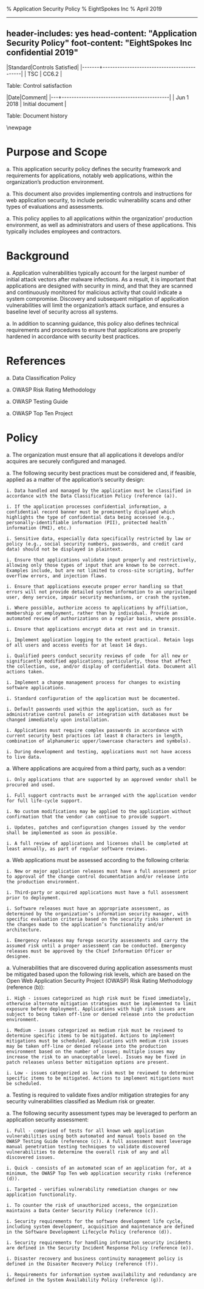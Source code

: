 % Application Security Policy
% EightSpokes Inc
% April 2019

---
header-includes: yes
head-content: "Application Security Policy"
foot-content: "EightSpokes Inc confidential 2019"
---

|Standard|Controls Satisfied|
|-------+--------------------------------------------|
| TSC | CC6.2 |

Table: Control satisfaction


|Date|Comment|
|---+--------------------------------------------|
| Jun 1 2018 | Initial document |

Table: Document history


\newpage


# Purpose and Scope

a. This application security policy defines the security framework and requirements for applications, notably web applications, within the organization’s production environment.

a. This document also provides implementing controls and instructions for web application security, to include periodic vulnerability scans and other types of evaluations and assessments.

a. This policy applies to all applications within the organization’ production environment, as well as administrators and users of these applications. This typically includes employees and contractors.

# Background

a. Application vulnerabilities typically account for the largest number of initial attack vectors after malware infections. As a result, it is important that applications are designed with security in mind, and that they are scanned and continuously monitored for malicious activity that could indicate a system compromise. Discovery and subsequent mitigation of application vulnerabilities will limit the organization’s attack surface, and ensures a baseline level of security across all systems.

a. In addition to scanning guidance, this policy also defines technical requirements and procedures  to ensure that applications are properly hardened in accordance with security best practices.

# References

a. Data Classification Policy

a. OWASP Risk Rating Methodology

a. OWASP Testing Guide

a. OWASP Top Ten Project

# Policy

a. The organization must ensure that all applications it develops and/or acquires are securely configured and managed.

a. The following security best practices must be considered and, if feasible, applied as a matter of the application’s security design:

    i. Data handled and managed by the application must be classified in accordance with the Data Classification Policy (reference (a)).

    i. If the application processes confidential information, a confidential record banner must be prominently displayed which highlights the type of confidential data being accessed (e.g., personally-identifiable information (PII), protected health information (PHI), etc.)

    i. Sensitive data, especially data specifically restricted by law or policy (e.g., social security numbers, passwords, and credit card data) should not be displayed in plaintext.

    i. Ensure that applications validate input properly and restrictively, allowing only those types of input that are known to be correct. Examples include, but are not limited to cross-site scripting, buffer overflow errors, and injection flaws.

    i. Ensure that applications execute proper error handling so that errors will not provide detailed system information to an unprivileged user, deny service, impair security mechanisms, or crash the system.

    i. Where possible, authorize access to applications by affiliation, membership or employment, rather than by individual. Provide an automated review of authorizations on a regular basis, where possible.

    i. Ensure that applications encrypt data at rest and in transit.

    i. Implement application logging to the extent practical. Retain logs of all users and access events for at least 14 days.

    i. Qualified peers conduct security reviews of code  for all new or significantly modified applications; particularly, those that affect the collection, use, and/or display of confidential data. Document all actions taken.

    i. Implement a change management process for changes to existing software applications.

    i. Standard configuration of the application must be documented. 

    i. Default passwords used within the application, such as for administrative control panels or integration with databases must be changed immediately upon installation.

    i. Applications must require complex passwords in accordance with current security best practices (at least 8 characters in length, combination of alphanumeric upper/lowercase characters and symbols).

    i. During development and testing, applications must not have access to live data.

a. Where applications are acquired from a third party, such as a vendor:

    i. Only applications that are supported by an approved vendor shall be procured and used.

    i. Full support contracts must be arranged with the application vendor for full life-cycle support.

    i. No custom modifications may be applied to the application without confirmation that the vendor can continue to provide support.

    i. Updates, patches and configuration changes issued by the vendor shall be implemented as soon as possible.

    i. A full review of applications and licenses shall be completed at least annually, as part of regular software reviews.

a. Web applications must be assessed according to the following criteria:

    i. New or major application releases must have a full assessment prior to approval of the change control documentation and/or release into the production environment.

    i. Third-party or acquired applications must have a full assessment prior to deployment.

    i. Software releases must have an appropriate assessment, as determined by the organization’s information security manager, with specific evaluation criteria based on the security risks inherent in the changes made to the application’s functionality and/or architecture.

    i. Emergency releases may forego security assessments and carry the assumed risk until a proper assessment can be conducted. Emergency releases must be approved by the Chief Information Officer or designee.

a. Vulnerabilities that are discovered during application assessments must be mitigated based upon the following risk levels, which are based on the Open Web Application Security Project (OWASP) Risk Rating Methodology (reference (b)):

    i. High - issues categorized as high risk must be fixed immediately, otherwise alternate mitigation strategies must be implemented to limit exposure before deployment. Applications with high risk issues are subject to being taken off-line or denied release into the production environment.

    i. Medium - issues categorized as medium risk must be reviewed to determine specific items to be mitigated. Actions to implement mitigations must be scheduled. Applications with medium risk issues may be taken off-line or denied release into the production environment based on the number of issues; multiple issues may increase the risk to an unacceptable level. Issues may be fixed in patch releases unless better mitigation options are present.

    i. Low - issues categorized as low risk must be reviewed to determine specific items to be mitigated. Actions to implement mitigations must be scheduled.

a. Testing is required to validate fixes and/or mitigation strategies for any security vulnerabilities classified as Medium risk or greater.

a. The following security assessment types may be leveraged to perform an application security assessment:

    i. Full - comprised of tests for all known web application vulnerabilities using both automated and manual tools based on the OWASP Testing Guide (reference (c)). A full assessment must leverage manual penetration testing techniques to validate discovered vulnerabilities to determine the overall risk of any and all discovered issues.

    i. Quick - consists of an automated scan of an application for, at a minimum, the OWASP Top Ten web application security risks (reference (d)).

    i. Targeted - verifies vulnerability remediation changes or new application functionality.

    i. To counter the risk of unauthorized access, the organization maintains a Data Center Security Policy (reference (c)).

    i. Security requirements for the software development life cycle, including system development, acquisition and maintenance are defined in the Software Development Lifecycle Policy (reference (d)).

    i. Security requirements for handling information security incidents are defined in the Security Incident Response Policy (reference (e)).

    i. Disaster recovery and business continuity management policy is defined in the Disaster Recovery Policy (reference (f)).

    i. Requirements for information system availability and redundancy are defined in the System Availability Policy (reference (g)).



